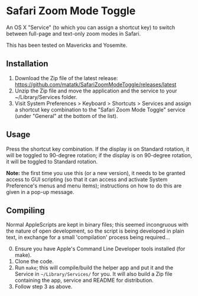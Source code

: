 Safari Zoom Mode Toggle
=======================

An OS X "Service" (to which you can assign a shortcut key) to switch
between full-page and text-only zoom modes in Safari.

This has been tested on Mavericks and Yosemite.

Installation
------------

1.  Download the Zip file of the latest release:
    https://github.com/matatk/SafariZoomModeToggle/releases/latest
2.  Unzip the Zip file and move the application and the service to your
    \~/Library/Services folder.
3.  Visit System Preferences \> Keyboard \> Shortcuts \> Services and
    assign a shortcut key combination to the "Safari Zoom Mode Toggle"
    service (under "General" at the bottom of the list).

Usage
-----

Press the shortcut key combination. If the display is on Standard
rotation, it will be toggled to 90-degree rotation; if the display is on
90-degree rotation, it will be toggled to Standard rotation.

**Note:** the first time you use this (or a new version), it needs to be
granted access to GUI scripting (so that it can access and activate
System Preference's menus and menu items); instructions on how to do
this are given in a pop-up message.

Compiling
---------

Normal AppleScripts are kept in binary files; this seemed incongruous
with the nature of open development, so the script is being developed in
plain text, in exchange for a small 'compilation' process being
required...

0.  Ensure you have Apple's Command Line Developer tools installed (for
    make).
1.  Clone the code.
2.  Run `make`; this will compile/build the helper app and put it and
    the Service in `~/Library/Services/` for you. It will also build a
    Zip file containing the app, service and README for distribution.
3.  Follow step 3 as above.

